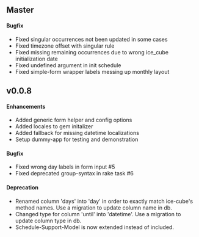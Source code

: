 Master
------

#### Bugfix
* Fixed singular occurrences not been updated in some cases
* Fixed timezone offset with singular rule
* Fixed missing remaining occurrences due to wrong ice_cube initialization date
* Fixed undefined argument in init schedule
* Fixed simple-form wrapper labels messing up monthly layout

v0.0.8
------

#### Enhancements

* Added generic form helper and config options
* Added locales to gem initalizer
* Added fallback for missing datetime localizations
* Setup dummy-app for testing and demonstration

#### Bugfix

* Fixed wrong day labels in form input #5
* Fixed deprecated group-syntax in rake task #6

#### Deprecation

* Renamed column 'days' into 'day' in order to exactly match ice-cube's method names. Use a migration to update column name in db.
* Changed type for column 'until' into 'datetime'. Use a migration to update column type in db.
* Schedule-Support-Model is now extended instead of included.